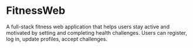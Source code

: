 # FitnessWeb
A full-stack fitness web application that helps users stay active and motivated by setting and completing health challenges. Users can register, log in, update profiles, accept challenges.
